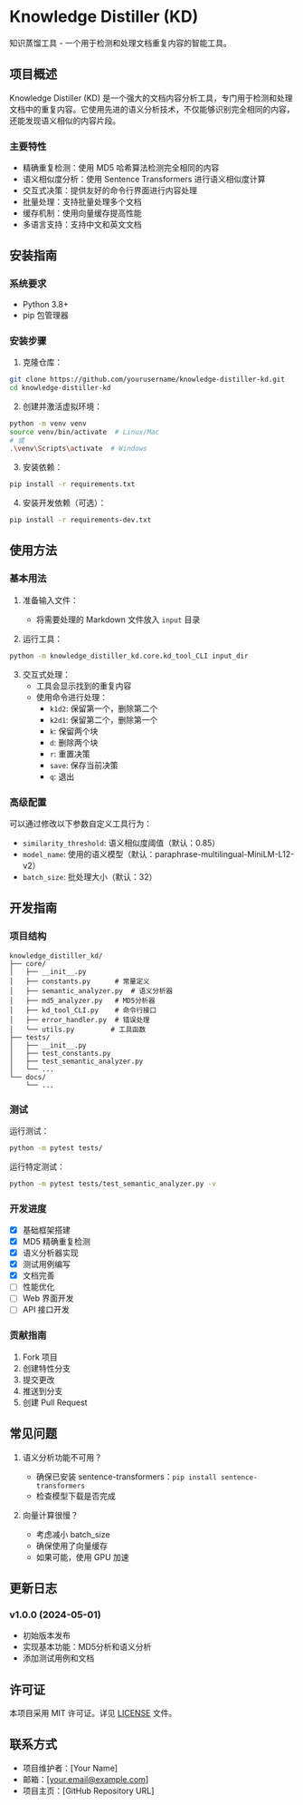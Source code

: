 # Knowledge Distiller (KD)

知识蒸馏工具 - 一个用于检测和处理文档重复内容的智能工具。

## 项目概述

Knowledge Distiller (KD) 是一个强大的文档内容分析工具，专门用于检测和处理文档中的重复内容。它使用先进的语义分析技术，不仅能够识别完全相同的内容，还能发现语义相似的内容片段。

### 主要特性

- 精确重复检测：使用 MD5 哈希算法检测完全相同的内容
- 语义相似度分析：使用 Sentence Transformers 进行语义相似度计算
- 交互式决策：提供友好的命令行界面进行内容处理
- 批量处理：支持批量处理多个文档
- 缓存机制：使用向量缓存提高性能
- 多语言支持：支持中文和英文文档

## 安装指南

### 系统要求

- Python 3.8+
- pip 包管理器

### 安装步骤

1. 克隆仓库：
```bash
git clone https://github.com/yourusername/knowledge-distiller-kd.git
cd knowledge-distiller-kd
```

2. 创建并激活虚拟环境：
```bash
python -m venv venv
source venv/bin/activate  # Linux/Mac
# 或
.\venv\Scripts\activate  # Windows
```

3. 安装依赖：
```bash
pip install -r requirements.txt
```

4. 安装开发依赖（可选）：
```bash
pip install -r requirements-dev.txt
```

## 使用方法

### 基本用法

1. 准备输入文件：
   - 将需要处理的 Markdown 文件放入 `input` 目录

2. 运行工具：
```bash
python -m knowledge_distiller_kd.core.kd_tool_CLI input_dir
```

3. 交互式处理：
   - 工具会显示找到的重复内容
   - 使用命令进行处理：
     - `k1d2`: 保留第一个，删除第二个
     - `k2d1`: 保留第二个，删除第一个
     - `k`: 保留两个块
     - `d`: 删除两个块
     - `r`: 重置决策
     - `save`: 保存当前决策
     - `q`: 退出

### 高级配置

可以通过修改以下参数自定义工具行为：

- `similarity_threshold`: 语义相似度阈值（默认：0.85）
- `model_name`: 使用的语义模型（默认：paraphrase-multilingual-MiniLM-L12-v2）
- `batch_size`: 批处理大小（默认：32）

## 开发指南

### 项目结构

```
knowledge_distiller_kd/
├── core/
│   ├── __init__.py
│   ├── constants.py      # 常量定义
│   ├── semantic_analyzer.py  # 语义分析器
│   ├── md5_analyzer.py   # MD5分析器
│   ├── kd_tool_CLI.py    # 命令行接口
│   ├── error_handler.py  # 错误处理
│   └── utils.py         # 工具函数
├── tests/
│   ├── __init__.py
│   ├── test_constants.py
│   ├── test_semantic_analyzer.py
│   └── ...
└── docs/
    └── ...
```

### 测试

运行测试：
```bash
python -m pytest tests/
```

运行特定测试：
```bash
python -m pytest tests/test_semantic_analyzer.py -v
```

### 开发进度

- [x] 基础框架搭建
- [x] MD5 精确重复检测
- [x] 语义分析器实现
- [x] 测试用例编写
- [x] 文档完善
- [ ] 性能优化
- [ ] Web 界面开发
- [ ] API 接口开发

### 贡献指南

1. Fork 项目
2. 创建特性分支
3. 提交更改
4. 推送到分支
5. 创建 Pull Request

## 常见问题

1. 语义分析功能不可用？
   - 确保已安装 sentence-transformers：`pip install sentence-transformers`
   - 检查模型下载是否完成

2. 向量计算很慢？
   - 考虑减小 batch_size
   - 确保使用了向量缓存
   - 如果可能，使用 GPU 加速

## 更新日志

### v1.0.0 (2024-05-01)
- 初始版本发布
- 实现基本功能：MD5分析和语义分析
- 添加测试用例和文档

## 许可证

本项目采用 MIT 许可证。详见 [LICENSE](LICENSE) 文件。

## 联系方式

- 项目维护者：[Your Name]
- 邮箱：[your.email@example.com]
- 项目主页：[GitHub Repository URL] 